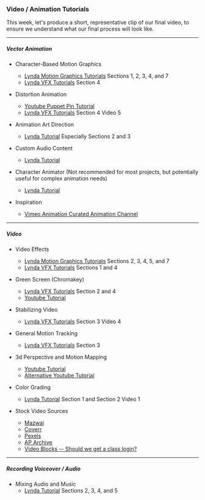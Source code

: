 ### Video / Animation Tutorials

This week, let's produce a short, representative clip of our final video, to ensure we understand what our final process will look like.

-----

##### Vector Animation

- Character-Based Motion Graphics
	- [Lynda Motion Graphics Tutorials](https://www.linkedin.com/learning/after-effects-cc-2018-essential-training-motion-graphics/) Sections 1, 2, 3, 4, and 7 
	- [Lynda VFX Tutorials](https://www.linkedin.com/learning/after-effects-cc-2018-vfx-essential-training) Section 4

- Distortion Animation
	- [Youtube Puppet Pin Tutorial](https://www.youtube.com/watch?v=fuwIZy51ono)
	- [Lynda VFX Tutorials](https://www.linkedin.com/learning/after-effects-cc-2018-vfx-essential-training) Section 4 Video 5

- Animation Art Direction
	- [Lynda Tutorial](https://www.lynda.com/After-Effects-tutorials/Motion-Graphic-Design-Composition/625941-2.html) Especially Sections 2 and 3

- Custom Audio Content
	- [Lynda Tutorial](https://www.lynda.com/Audition-tutorials/Sound-Design-Motion-Graphics/175586-2.html)

- Character Animator (Not recommended for most projects, but potentially useful for complex animation needs)
	- [Lynda Tutorial](https://www.lynda.com/After-Effects-tutorials/After-Effects-Guru-Character-Animator/490763-2.html)

- Inspiration
	- [Vimeo Animation Curated Animation Channel](https://vimeo.com/channels/animation)

-----

##### Video 

- Video Effects
	- [Lynda Motion Graphics Tutorials](https://www.linkedin.com/learning/after-effects-cc-2018-essential-training-motion-graphics/) Sections 2, 3, 4, 5, and 7
	- [Lynda VFX Tutorials](https://www.linkedin.com/learning/after-effects-cc-2018-vfx-essential-training) Sections 1 and 4

- Green Screen (Chromakey)
	- [Lynda VFX Tutorials](https://www.linkedin.com/learning/after-effects-cc-2018-vfx-essential-training) Section 2 and 4
	- [Youtube Tutorial](https://www.youtube.com/watch?v=mbMpTWTXKJU)

- Stabilizing Video
	- [Lynda VFX Tutorials](https://www.linkedin.com/learning/after-effects-cc-2018-vfx-essential-training) Section 3 Video 4

- General Motion Tracking 
	- [Lynda VFX Tutorials](https://www.linkedin.com/learning/after-effects-cc-2018-vfx-essential-training) Section 3

- 3d Perspective and Motion Mapping
	- [Youtube Tutorial](https://www.youtube.com/watch?v=0ToPGhr_muI)
	- [Alternative Youtube Tutorial](https://www.youtube.com/watch?v=UqTU5sOCsxY)

- Color Grading
	- [Lynda Tutorial](https://www.lynda.com/After-Effects-tutorials/After-Effects-Guru-Color-Grading-Footage/166363-2.html) Section 1 and Section 2 Video 1

- Stock Video Sources
	- [Mazwai](http://mazwai.com/#/)
	- [Coverr](https://coverr.co)
	- [Pexels](https://videos.pexels.com)
	- [AP Archive](http://www.aparchive.com)
	- [Video Blocks -- Should we get a class login?](https://www.videoblocks.com)

-----

##### Recording Voiceover / Audio

- Mixing Audio and Music
	- [Lynda Tutorial](https://www.lynda.com/Audition-tutorials/Adobe-Audition-Mixing-Music-Dialog/648932-2.html) Sections 2, 3, 4, and 5



